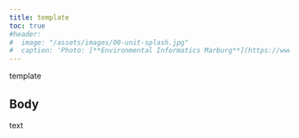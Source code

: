 ```yaml
---
title: template
toc: true
#header:
#  image: "/assets/images/00-unit-splash.jpg"
#  caption: 'Photo: [**Environmental Informatics Marburg**](https://www.flickr.com/environmentalinformatics-marburg/)'  
---
```


template
<!--more-->

## Body

text
